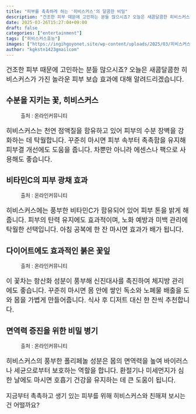 ```yaml
---
title: "피부를 촉촉하게 하는 '히비스커스'의 달콤한 비밀"
description: "건조한 피부 때문에 고민하는 분들 많으시죠? 오늘은 새콤달콤한 히비스커스가 가진 놀라운 피부 보습 효과에 대해 알려드리겠습니다."
date: 2025-03-26T15:27:04+09:00
draft: false
categories: ["entertainment"]
tags: ["히비스커스효능"]
images: ["https://ingihgoyonet.site/wp-content/uploads/2025/03/히비스커스차-683x1024.png", "https://ingihgoyonet.site/wp-content/uploads/2025/03/피부광채-683x1024.jpg", "https://ingihgoyonet.site/wp-content/uploads/2025/03/히비스커스-683x1024.png", "https://ingihgoyonet.site/wp-content/uploads/2025/03/히비스커스효능-683x1024.png"]
author: "kgkstn1423gmailcom"
---
```


<p style="font-size:18px">건조한 피부 때문에 고민하는 분들 많으시죠? 오늘은 새콤달콤한 히비스커스가 가진 놀라운 피부 보습 효과에 대해 알려드리겠습니다.</p> <h2 >수분을 지키는 꽃, 히비스커스</h2> <figure ><img src="https://ingihgoyonet.site/wp-content/uploads/2025/03/히비스커스차-683x1024.png" alt="" style="aspect-ratio:16/9;object-fit:cover"/><figcaption >출처 : 온라인커뮤니티</figcaption></figure> <p style="font-size:18px">히비스커스는 천연 점액질을 함유하고 있어 피부의 수분 장벽을 강화하는 데 탁월합니다. 꾸준히 마시면 피부 속부터 촉촉함을 유지해 피부결 개선에도 도움을 줍니다. 차뿐만 아니라 에센스나 팩으로 사용해도 좋습니다.</p> <h2 >비타민C의 피부 광채 효과</h2> <figure ><img src="https://ingihgoyonet.site/wp-content/uploads/2025/03/피부광채-683x1024.jpg" alt="" style="aspect-ratio:16/9;object-fit:cover"/><figcaption >출처 : 온라인커뮤니티</figcaption></figure> <p style="font-size:18px">히비스커스에는 풍부한 비타민C가 함유되어 있어 피부 톤을 밝게 해줍니다. 피부의 탄력 유지에도 효과적이며, 노화 예방과 미백 관리에 탁월한 선택입니다. 아침 공복에 한 잔 마시면 효과가 배가 됩니다.</p> <h2 >다이어트에도 효과적인 붉은 꽃잎</h2> <figure ><img src="https://ingihgoyonet.site/wp-content/uploads/2025/03/히비스커스-683x1024.png" alt="" style="aspect-ratio:16/9;object-fit:cover"/><figcaption >출처 : 온라인커뮤니티</figcaption></figure> <p style="font-size:18px">이 꽃차는 항산화 성분이 풍부해 신진대사를 촉진하여 체지방 관리에도 좋습니다. 꾸준히 마시면 몸 안에 쌓인 독소와 노폐물 배출을 도와 몸을 가볍게 만들어줍니다. 식사 후 디저트 대신 한 잔씩 추천합니다.</p> <h2 >면역력 증진을 위한 비밀 병기</h2> <figure ><img src="https://ingihgoyonet.site/wp-content/uploads/2025/03/히비스커스효능-683x1024.png" alt="" style="aspect-ratio:16/9;object-fit:cover"/><figcaption >출처 : 온라인커뮤니티</figcaption></figure> <p style="font-size:18px">히비스커스의 풍부한 폴리페놀 성분은 몸의 면역력을 높여 바이러스나 세균으로부터 보호하는 역할을 합니다. 환절기나 미세먼지가 심한 날에도 마시면 호흡기 건강을 유지하는 데 큰 도움이 됩니다.</p> <p style="font-size:17px">지금부터 촉촉하고 생기 있는 피부를 위해 히비스커스와 친해져 보시는 건 어떨까요?</p>